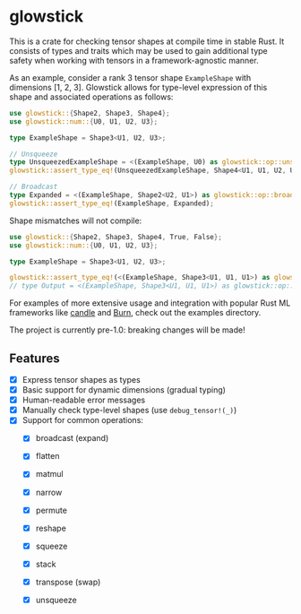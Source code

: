 # glowstick

This is a crate for checking tensor shapes at compile time in stable Rust. It consists of types and traits which may be used to gain additional type safety when working with tensors in a framework-agnostic manner.

As an example, consider a rank 3 tensor shape `ExampleShape` with dimensions [1, 2, 3]. Glowstick allows for type-level expression of this shape and associated operations as follows:

```rust
use glowstick::{Shape2, Shape3, Shape4};
use glowstick::num::{U0, U1, U2, U3};

type ExampleShape = Shape3<U1, U2, U3>;

// Unsqueeze
type UnsqueezedExampleShape = <(ExampleShape, U0) as glowstick::op::unsqueeze::Compatible>::Out;
glowstick::assert_type_eq!(UnsqueezedExampleShape, Shape4<U1, U1, U2, U3>);

// Broadcast
type Expanded = <(ExampleShape, Shape2<U2, U1>) as glowstick::op::broadcast::Compatible>::Out;
glowstick::assert_type_eq!(ExampleShape, Expanded);
```

Shape mismatches will not compile:

```rust
use glowstick::{Shape2, Shape3, Shape4, True, False};
use glowstick::num::{U0, U1, U2, U3};

type ExampleShape = Shape3<U1, U2, U3>;

glowstick::assert_type_eq!(<(ExampleShape, Shape3<U1, U1, U1>) as glowstick::op::matmul::IsCompatible>::Out, False);
// type Output = <(ExampleShape, Shape3<U1, U1, U1>) as glowstick::op::matmul::Compatible>::Out; // Does not compile
```

For examples of more extensive usage and integration with popular Rust ML frameworks like [candle](https://github.com/huggingface/candle) and [Burn](https://github.com/tracel-ai/burn), check out the examples directory.

The project is currently pre-1.0: breaking changes will be made!

## Features

- [x] Express tensor shapes as types
- [x] Basic support for dynamic dimensions (gradual typing)
- [x] Human-readable error messages
- [x] Manually check type-level shapes (use `debug_tensor!(_)`)
- [x] Support for common operations:
    - [x] broadcast (expand)
    - [x] flatten
    - [x] matmul
    - [x] narrow
    - [x] permute
    - [x] reshape
    - [x] squeeze
    - [x] stack
    - [x] transpose (swap)
    - [x] unsqueeze

